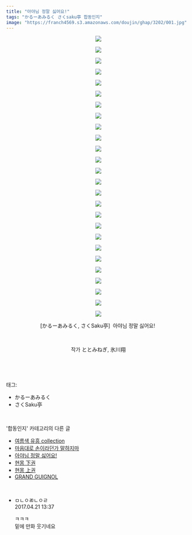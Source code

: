 ```yaml
---
title: "아야님 정말 싫어요!"
tags: "かるーあみるく さくsaku亭 합동인지"
image: "https://franch4569.s3.amazonaws.com/doujin/ghap/3202/001.jpg"
---
```

<div class="article">
<p style="text-align: center; clear: none; float: none;"><img src="{{ site.imgserver2 }}/ghap/3202/001.jpg"/></p>
<p style="text-align: center; clear: none; float: none;"><img src="{{ site.imgserver2 }}/ghap/3202/002.jpg"/></p>
<p style="text-align: center; clear: none; float: none;"><img src="{{ site.imgserver2 }}/ghap/3202/003.jpg"/></p>
<p style="text-align: center; clear: none; float: none;"><img src="{{ site.imgserver2 }}/ghap/3202/004.jpg"/></p>
<p style="text-align: center; clear: none; float: none;"><img src="{{ site.imgserver2 }}/ghap/3202/005.jpg"/></p>
<p style="text-align: center; clear: none; float: none;"><img src="{{ site.imgserver2 }}/ghap/3202/006.jpg"/></p>
<p style="text-align: center; clear: none; float: none;"><img src="{{ site.imgserver2 }}/ghap/3202/007.jpg"/></p>
<p style="text-align: center; clear: none; float: none;"><img src="{{ site.imgserver2 }}/ghap/3202/008.jpg"/></p>
<p style="text-align: center; clear: none; float: none;"><img src="{{ site.imgserver2 }}/ghap/3202/009.jpg"/></p>
<p style="text-align: center; clear: none; float: none;"><img src="{{ site.imgserver2 }}/ghap/3202/010.jpg"/></p>
<p style="text-align: center; clear: none; float: none;"><img src="{{ site.imgserver2 }}/ghap/3202/011.jpg"/></p>
<p style="text-align: center; clear: none; float: none;"><img src="{{ site.imgserver2 }}/ghap/3202/012.jpg"/></p>
<p style="text-align: center; clear: none; float: none;"><img src="{{ site.imgserver2 }}/ghap/3202/013.jpg"/></p>
<p style="text-align: center; clear: none; float: none;"><img src="{{ site.imgserver2 }}/ghap/3202/014.jpg"/></p>
<p style="text-align: center; clear: none; float: none;"><img src="{{ site.imgserver2 }}/ghap/3202/015.jpg"/></p>
<p style="text-align: center; clear: none; float: none;"><img src="{{ site.imgserver2 }}/ghap/3202/016.jpg"/></p>
<p style="text-align: center; clear: none; float: none;"><img src="{{ site.imgserver2 }}/ghap/3202/017.jpg"/></p>
<p style="text-align: center; clear: none; float: none;"><img src="{{ site.imgserver2 }}/ghap/3202/018.jpg"/></p>
<p style="text-align: center; clear: none; float: none;"><img src="{{ site.imgserver2 }}/ghap/3202/019.jpg"/></p>
<p style="text-align: center; clear: none; float: none;"><img src="{{ site.imgserver2 }}/ghap/3202/020.jpg"/></p>
<p style="text-align: center; clear: none; float: none;"><img src="{{ site.imgserver2 }}/ghap/3202/021.jpg"/></p>
<p style="text-align: center; clear: none; float: none;"><img src="{{ site.imgserver2 }}/ghap/3202/022.jpg"/></p>
<p style="text-align: center; clear: none; float: none;"><img src="{{ site.imgserver2 }}/ghap/3202/023.jpg"/></p>
<p style="text-align: center; clear: none; float: none;"><img src="{{ site.imgserver2 }}/ghap/3202/024.jpg"/></p>
<p style="text-align: center; clear: none; float: none;"><img src="{{ site.imgserver2 }}/ghap/3202/025.jpg"/></p>
<p style="text-align: center; clear: none; float: none;"><img src="{{ site.imgserver2 }}/ghap/3202/026.jpg"/></p>
<p style="text-align: center; clear: none; float: none;">[かるーあみるく, さくSaku亭]  아야님 정말 싫어요! </p>
<p style="text-align: center; clear: none; float: none;"><br/></p>
<p style="text-align: center; clear: none; float: none;">작가 ととみねぎ, 氷川翔</p>
<p><br/></p>
</div><br/>
<div class="tagTrail">
<p>태그: </p>
<ul>
<li>かるーあみるく</li>
<li>さくSaku亭</li>
</ul>
</div><br/>
<div class="another">
<p>'합동인지' 카테고리의 다른 글</p>
<ul>
<li><a href="/ghap_3246">여름색 유흥 collection</a></li>
<li><a href="/ghap_3206">마음대로 손이라던가 말하지마</a></li>
<li><a href="/ghap_3202">아야님 정말 싫어요!</a></li>
<li><a href="/ghap_3103">현몽 下권</a></li>
<li><a href="/ghap_3102">현몽 上권</a></li>
<li><a href="/ghap_3096">GRAND GUIGNOL</a></li>
</ul>
</div><br/>
<div class="cb_module cb_fluid">
<div class="cb_wrt cb_profile">
<div class="comment">
<ul>
<li class="cb_thumb_off" id="comment14970962">
<div class="cb_comment_area">
<div class="cb_info_area">
<div class="cb_section">
<span class="cb_nick_name">ㅁㄴㅇㄻㄴㅇㄹ</span>
</div>
<div class="cb_section">
<span class="cb_date">2017.04.21 13:37 </span>
</div>
</div>
<div class="cb_dsc_comment">
<p class="cb_dsc">
											ㅋㅋㅋ<br/>
밑에 만화 웃기네요
										</p>
</div>
</div></li>
</ul>
</div>
</div><!-- commentList close -->
</div><br/>
